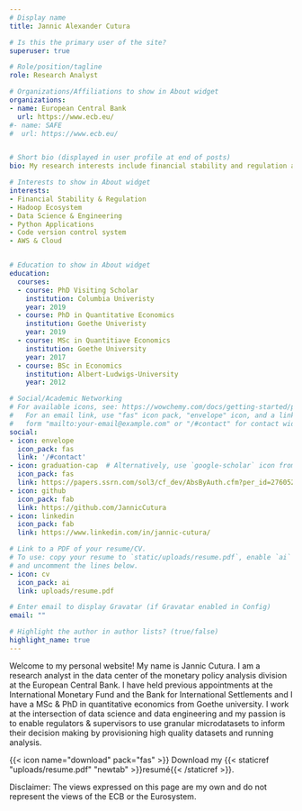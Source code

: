 ```yaml
---
# Display name
title: Jannic Alexander Cutura

# Is this the primary user of the site?
superuser: true

# Role/position/tagline
role: Research Analyst

# Organizations/Affiliations to show in About widget
organizations:
- name: European Central Bank
  url: https://www.ecb.eu/
#- name: SAFE
#  url: https://www.ecb.eu/


# Short bio (displayed in user profile at end of posts)
bio: My research interests include financial stability and regulation as well distributed computing and cloud.

# Interests to show in About widget
interests:
- Financial Stability & Regulation
- Hadoop Ecosystem
- Data Science & Engineering
- Python Applications
- Code version control system
- AWS & Cloud 


# Education to show in About widget
education:
  courses:
  - course: PhD Visiting Scholar
    institution: Columbia Univeristy 
    year: 2019
  - course: PhD in Quantitative Economics
    institution: Goethe Univeristy
    year: 2019
  - course: MSc in Quantitiave Economics
    institution: Goethe University
    year: 2017
  - course: BSc in Economics
    institution: Albert-Ludwigs-University
    year: 2012

# Social/Academic Networking
# For available icons, see: https://wowchemy.com/docs/getting-started/page-builder/#icons
#   For an email link, use "fas" icon pack, "envelope" icon, and a link in the
#   form "mailto:your-email@example.com" or "/#contact" for contact widget.
social:
- icon: envelope
  icon_pack: fas
  link: '/#contact'
- icon: graduation-cap  # Alternatively, use `google-scholar` icon from `ai` icon pack
  icon_pack: fas
  link: https://papers.ssrn.com/sol3/cf_dev/AbsByAuth.cfm?per_id=2760521
- icon: github
  icon_pack: fab
  link: https://github.com/JannicCutura
- icon: linkedin
  icon_pack: fab
  link: https://www.linkedin.com/in/jannic-cutura/

# Link to a PDF of your resume/CV.
# To use: copy your resume to `static/uploads/resume.pdf`, enable `ai` icons in `params.toml`, 
# and uncomment the lines below.
- icon: cv
  icon_pack: ai
  link: uploads/resume.pdf

# Enter email to display Gravatar (if Gravatar enabled in Config)
email: ""

# Highlight the author in author lists? (true/false)
highlight_name: true
---
```


Welcome to my personal website! My name is Jannic Cutura. 
I am a research analyst in the data center of the monetary policy analysis division at the European Central Bank. I have held previous appointments at the International Monetary Fund and the Bank for International Settlements and I have a MSc & PhD in quantitative economics from Goethe university.
I work at the intersection of data science and data engineering and my passion is to enable regulators & supervisors to use granular microdatasets to inform their decision making by provisioning high quality datasets and running analysis.


{{< icon name="download" pack="fas" >}} Download my {{< staticref "uploads/resume.pdf" "newtab" >}}resumé{{< /staticref >}}.


Disclaimer: The views expressed on this page are my own and do not represent the views of the ECB or the Eurosystem.

